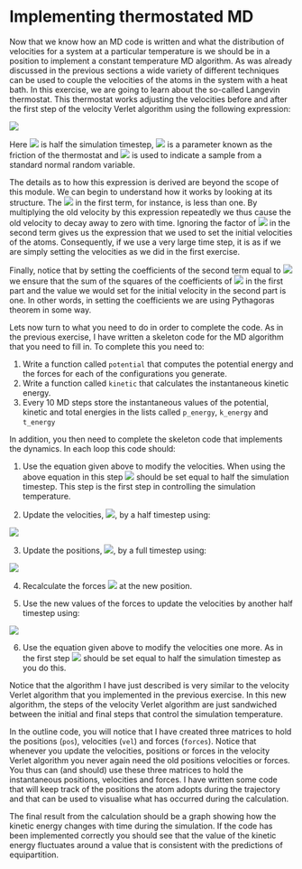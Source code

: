 # Implementing thermostated MD

Now that we know how an MD code is written and what the distribution of velocities for a system at a particular temperature is we should be in a position to implement a constant temperature MD algorithm.  As was already discussed in the previous sections a wide variety of different techniques can be used to couple the velocities of the atoms in the system with a heat bath.  In this exercise, we are going to learn about the so-called Langevin thermostat.  This thermostat works adjusting the velocities before and after the first step of the velocity Verlet algorithm using the following expression:

![](https://render.githubusercontent.com/render/math?math=v_\textrm{new}=v_\textrm{old}e^{-\gamma\delta}%2B\sqrt{\frac{k_BT(1-e^{-2\gamma\delta})}{m}}N(0,1))

Here ![](https://render.githubusercontent.com/render/math?math=\delta) is half the simulation timestep, ![](https://render.githubusercontent.com/render/math?math=\gamma) is a parameter known as the friction of the thermostat and ![](https://render.githubusercontent.com/render/math?math=N(0,1)) is used to indicate a sample from a standard normal random variable.

The details as to how this expression is derived are beyond the scope of this module.  We can begin to understand how it works by looking at its structure.  The ![](https://render.githubusercontent.com/render/math?math=e^{-\gamma\delta}) in the first term, for instance, is less than one.  By multiplying the old velocity by this expression repeatedly we thus cause the old velocity to decay away to zero with time.  Ignoring the factor of ![](https://render.githubusercontent.com/render/math?math=(1-e^{-2\gamma\delta})) in the second term gives us the expression that we used to set the initial velocities of the atoms.  Consequently, if we use a very large time step, it is as if we are simply setting the velocities as we did in the first exercise.  

Finally, notice that by setting the coefficients of the second term equal to ![](https://render.githubusercontent.com/render/math?math=\sqrt{1-e^{-2\gamma\delta}}) we ensure that the sum of the squares of the coefficients of ![](https://render.githubusercontent.com/render/math?math=v_\textrm{old}) in the first part and the value we would set for the initial velocity in the second part is one.  In other words, in setting the coefficients we are using Pythagoras theorem in some way.

Lets now turn to what you need to do in order to complete the code.  As in the previous exercise, I have written a skeleton code for the MD algorithm that you need to fill in.  To complete this you need to:

1. Write a function called `potential` that computes the potential energy and the forces for each of the configurations you generate.
2. Write a function called `kinetic` that calculates the instantaneous kinetic energy.
3. Every 10 MD steps store the instantaneous values of the potential, kinetic and total energies in the lists called `p_energy`, `k_energy` and `t_energy`

In addition, you then need to complete the skeleton code that implements the dynamics.  In each loop this code should:

1. Use the equation given above to modify the velocities.  When using the above equation in this step ![](https://render.githubusercontent.com/render/math?math=\delta) should be set equal to half the simulation timestep.  This step is the first step in controlling the simulation temperature.

2. Update the velocities, ![](https://render.githubusercontent.com/render/math?math=v), by a half timestep using:

![](https://render.githubusercontent.com/render/math?math=v\left(t%2B\frac{1}{2}\delta\right)=v(t)%2B\frac{1}{2}\delta\F(t))

3. Update the positions, ![](https://render.githubusercontent.com/render/math?math=x), by a full timestep using:

![](https://render.githubusercontent.com/render/math?math=x\left(t%2B\delta\right)=x(t)%2Bv\left(t%2B\frac{1}{2}\delta\right)\delta)

4. Recalculate the forces ![](https://render.githubusercontent.com/render/math?math=F(t%2B\delta)) at the new position.

5. Use the new values of the forces to update the velocities by another half timestep using:

![](https://render.githubusercontent.com/render/math?math=v\left(t%2B\delta\right)=v\left(t%2B\frac{1}{2}\delta\right)%2B\frac{1}{2}\delta\F(t))

6. Use the equation given above to modify the velocities one more.  As in the first step ![](https://render.githubusercontent.com/render/math?math=\delta) should be set equal to half the simulation timestep as you do this.

Notice that the algorithm I have just described is very similar to the velocity Verlet algorithm that you implemented in the previous exercise.  In this new algorithm, the steps of the velocity Verlet algorithm are just sandwiched between the initial and final steps that control the simulation temperature. 

In the outline code, you will notice that I have created three matrices to hold the positions (`pos`), velocities (`vel`) and forces (`forces`).  Notice that whenever you update the velocities, positions or forces in the velocity Verlet algorithm you never again need the old positions velocities or forces.  You thus can (and should) use these three matrices to hold the instantaneous positions, velocities and forces.  I have written some code that will keep track of the positions the atom adopts during the trajectory and that can be used to visualise what has occurred during the calculation.

The final result from the calculation should be a graph showing how the kinetic energy changes with time during the simulation.  If the code has been implemented correctly you should see that the value of the kinetic energy fluctuates around a value that is consistent with the predictions of equipartition.


      
